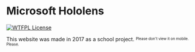 # Microsoft Hololens
[![WTFPL License](http://www.wtfpl.net/wp-content/uploads/2012/12/wtfpl-badge-3.png)](http://www.wtfpl.net/)

This website was made in 2017 as a school project.
<sup><sub>Please don't view it on mobile. Please.</sub></sup>
